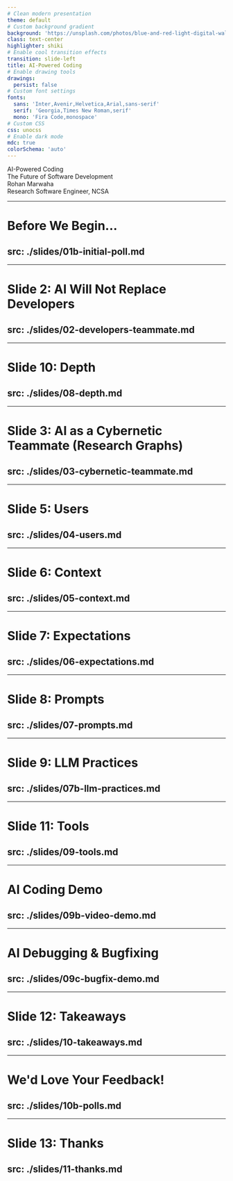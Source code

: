 ```yaml
---
# Clean modern presentation
theme: default
# Custom background gradient
background: 'https://unsplash.com/photos/blue-and-red-light-digital-wallpaper-zRkBOOpKRhs'
class: text-center
highlighter: shiki
# Enable cool transition effects
transition: slide-left
title: AI-Powered Coding
# Enable drawing tools
drawings:
  persist: false
# Custom font settings
fonts:
  sans: 'Inter,Avenir,Helvetica,Arial,sans-serif'
  serif: 'Georgia,Times New Roman,serif'
  mono: 'Fira Code,monospace'
# Custom CSS
css: unocss
# Enable dark mode
mdc: true
colorSchema: 'auto'
---
```


<div class="absolute top-0 right-0 w-full h-full bg-gradient-to-br from-blue-600/10 via-purple-500/10 to-emerald-400/10 z-[-1] rounded-xl"></div>

<div class="absolute top-10 right-12 text-9xl opacity-20 text-blue-400">
  <carbon:ai-status />
</div>

<div class="flex flex-col justify-center items-center h-80">
  <div class="text-6xl font-bold tracking-tight bg-clip-text text-transparent bg-gradient-to-r from-blue-500 to-emerald-400 mb-4">
    AI-Powered Coding
  </div>
  
  <div class="text-2xl text-white/80 mb-8">
    The Future of Software Development
  </div>

  <!-- <div class="bg-white/10 backdrop-blur-md px-8 py-6 rounded-xl border border-white/20 shadow-lg w-3/4 max-w-3xl transform hover:scale-105 transition">
    <div class="text-xl font-semibold tracking-tight">
      Transform Your Development Workflow
    </div>
    <div class="text-lg opacity-80 mt-1">
      Explore how AI is reshaping software engineering
    </div>
  </div> -->
</div>

<div class="absolute bottom-10 left-10 flex items-center space-x-2 text-sm opacity-80 text-left">
  <div class="h-8 w-8 bg-gradient-to-r from-blue-500 to-emerald-400 rounded-full flex items-center justify-center text-white">
    <carbon:user />
  </div>
  <div class="text-left">
    <div class="font-semibold">Rohan Marwaha</div>
    <div class="text-xs">Research Software Engineer, NCSA</div>
  </div>
</div>

<div class="abs-br m-6 flex gap-2">
  <a href="mailto:rohan13@illinois.edu" target="_blank" alt="Email"
    class="text-xl slidev-icon-btn opacity-50 !border-none !hover:text-white">
    <carbon:email />
  </a>
</div>

---
# Before We Begin...
src: ./slides/01b-initial-poll.md
---

---
# Slide 2: AI Will Not Replace Developers
src: ./slides/02-developers-teammate.md
---

---
# Slide 10: Depth
src: ./slides/08-depth.md
---

---
# Slide 3: AI as a Cybernetic Teammate (Research Graphs)
src: ./slides/03-cybernetic-teammate.md
---

---
# Slide 5: Users
src: ./slides/04-users.md
---

---
# Slide 6: Context
src: ./slides/05-context.md
---

---
# Slide 7: Expectations
src: ./slides/06-expectations.md
---

---
# Slide 8: Prompts
src: ./slides/07-prompts.md
---

---
# Slide 9: LLM Practices
src: ./slides/07b-llm-practices.md
---

---
# Slide 11: Tools
src: ./slides/09-tools.md
---

---
# AI Coding Demo
src: ./slides/09b-video-demo.md
---

---
# AI Debugging & Bugfixing
src: ./slides/09c-bugfix-demo.md
---

---
# Slide 12: Takeaways
src: ./slides/10-takeaways.md
---

---
# We'd Love Your Feedback!
src: ./slides/10b-polls.md
---

---
# Slide 13: Thanks
src: ./slides/11-thanks.md
---
